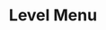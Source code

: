 ---
layout: pattern.njk
tags: 
    - maps_components_fr
key: level-menu-maps_fr
title: Level Menu
parent: basics-maps_fr
image: maps/overview/level_menu.webp
keywords: level menu
order: 30
availablelanguages: 
    - de
---
